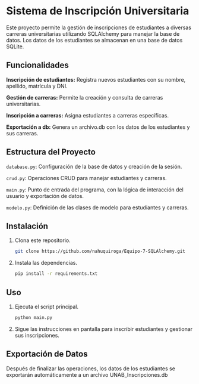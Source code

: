 # Sistema de Inscripción Universitaria

Este proyecto permite la gestión de inscripciones de estudiantes a diversas carreras universitarias utilizando SQLAlchemy para manejar la base de datos. Los datos de los estudiantes se almacenan en una base de datos SQLite.



## Funcionalidades

**Inscripción de estudiantes:** Registra nuevos estudiantes con su nombre, apellido, matrícula y DNI.

**Gestión de carreras:** Permite la creación y consulta de carreras universitarias.

**Inscripción a carreras:** Asigna estudiantes a carreras específicas.

**Exportación a db:** Genera un archivo.db con los datos de los estudiantes y sus carreras.



## Estructura del Proyecto

`database.py`: Configuración de la base de datos y creación de la sesión.

`crud.py`: Operaciones CRUD para manejar estudiantes y carreras.

`main.py`: Punto de entrada del programa, con la lógica de interacción del usuario y exportación de datos.

`modelo.py`: Definición de las clases de modelo para estudiantes y carreras.



## Instalación

1. Clona este repositorio.
   ```bash
   git clone https://github.com/nahuquiroga/Equipo-7-SQLAlchemy.git
   ```
   
2. Instala las dependencias.
   ```bash
   pip install -r requirements.txt
   ```

## Uso

1. Ejecuta el script principal.
   ```bash
   python main.py
   ```
   
2. Sigue las instrucciones en pantalla para inscribir estudiantes y gestionar sus inscripciones.
   


## Exportación de Datos
Después de finalizar las operaciones, los datos de los estudiantes se exportarán automáticamente a un archivo UNAB_Inscripciones.db

